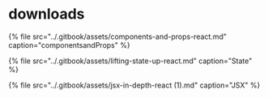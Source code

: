 # downloads

{% file src="../.gitbook/assets/components-and-props-react.md" caption="componentsandProps" %}

{% file src="../.gitbook/assets/lifting-state-up-react.md" caption="State" %}

{% file src="../.gitbook/assets/jsx-in-depth-react \(1\).md" caption="JSX" %}
